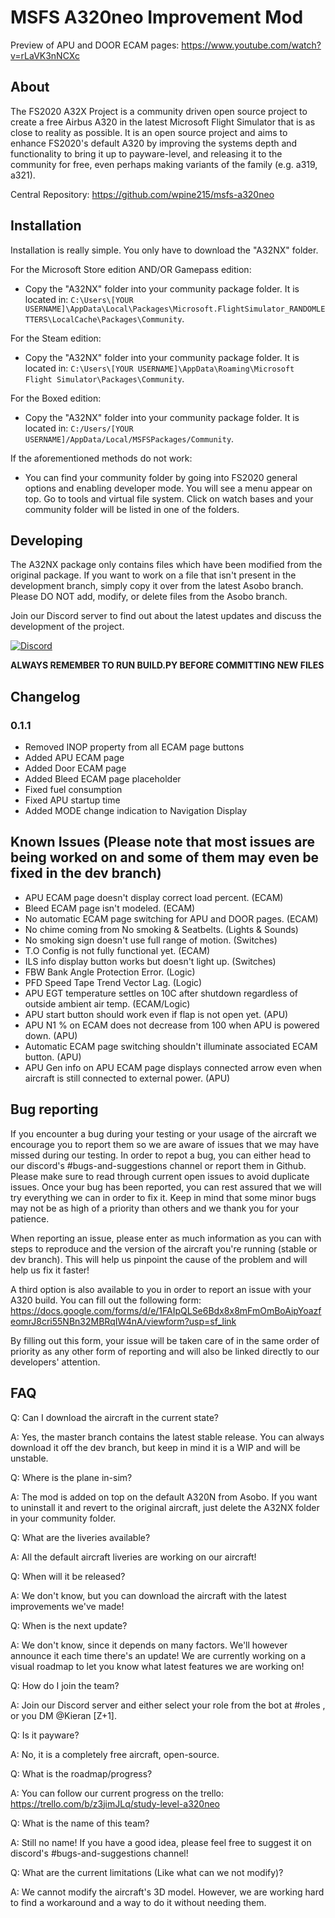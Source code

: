 # MSFS A320neo Improvement Mod

Preview of APU and DOOR ECAM pages: https://www.youtube.com/watch?v=rLaVK3nNCXc

## About
The FS2020 A32X Project is a community driven open source project to create a free Airbus A320 in the latest Microsoft Flight Simulator that is as close to reality as possible. It is an open source project and aims to enhance FS2020's default A320 by improving the systems depth and functionality to bring it up to payware-level, and releasing it to the community for free, even perhaps making variants of the family (e.g. a319, a321).

Central Repository: https://github.com/wpine215/msfs-a320neo

## Installation
Installation is really simple. You only have to download the "A32NX" folder.

For the Microsoft Store edition AND/OR Gamepass edition:
* Copy the "A32NX" folder into your community package folder. It is located in:
`C:\Users\[YOUR USERNAME]\AppData\Local\Packages\Microsoft.FlightSimulator_RANDOMLETTERS\LocalCache\Packages\Community`.

For the Steam edition:
* Copy the "A32NX" folder into your community package folder. It is located in:
`C:\Users\[YOUR USERNAME]\AppData\Roaming\Microsoft Flight Simulator\Packages\Community`.

For the Boxed edition:
* Copy the "A32NX" folder into your community package folder. It is located in:
`C:/Users/[YOUR USERNAME]/AppData/Local/MSFSPackages/Community`.

If the aforementioned methods do not work:
* You can find your community folder by going into FS2020 general options and enabling developer mode. You will see a menu appear on top. Go to tools and virtual file system. Click on watch bases and your community folder will be listed in one of the folders. 

## Developing

The A32NX package only contains files which have been modified from the original package. If you want to work on a file that isn't present in the development branch, simply copy it over from the latest Asobo branch. Please DO NOT add, modify, or delete files from the Asobo branch.

Join our Discord server to find out about the latest updates and discuss the development of the project.

[![Discord](https://img.shields.io/discord/738864299392630914.svg?label=&logo=discord&logoColor=ffffff&color=7389D8&labelColor=6A7EC2)](https://discord.gg/UjzuHMU)


**ALWAYS REMEMBER TO RUN BUILD.PY BEFORE COMMITTING NEW FILES**

## Changelog

### 0.1.1

- Removed INOP property from all ECAM page buttons
- Added APU ECAM page
- Added Door ECAM page
- Added Bleed ECAM page placeholder
- Fixed fuel consumption
- Fixed APU startup time
- Added MODE change indication to Navigation Display

## Known Issues (Please note that most issues are being worked on and some of them may even be fixed in the dev branch)
- APU ECAM page doesn't display correct load percent. (ECAM)
- Bleed ECAM page isn't modeled. (ECAM)
- No automatic ECAM page switching for APU and DOOR pages. (ECAM)
- No chime coming from No smoking & Seatbelts. (Lights & Sounds)
- No smoking sign doesn't use full range of motion. (Switches)
- T.O Config is not fully functional yet. (ECAM)
- ILS info display button works but doesn't light up. (Switches)
- FBW Bank Angle Protection Error. (Logic)
- PFD Speed Tape Trend Vector Lag. (Logic)
- APU EGT temperature settles on 10C after shutdown regardless of outside ambient air temp. (ECAM/Logic)
- APU start button should work even if flap is not open yet. (APU)
- APU N1 % on ECAM does not decrease from 100 when APU is powered down. (APU)
- Automatic ECAM page switching shouldn't illuminate associated ECAM button. (APU)
- APU Gen info on APU ECAM page displays connected arrow even when aircraft is still connected to external power. (APU)

## Bug reporting

If you encounter a bug during your testing or your usage of the aircraft we encourage you to report them so we are aware of issues that we may have missed during our testing.
In order to repot a bug, you can either head to our discord's #bugs-and-suggestions channel or report them in Github. Please make sure to read through current open issues to avoid duplicate issues. Once your bug has been reported, you can rest assured that we will try everything we can in order to fix it. Keep in mind that some minor bugs may not be as high of a priority than others and we thank you for your patience. 

When reporting an issue, please enter as much information as you can with steps to reproduce and the version of the aircraft you're running (stable or dev branch). This will help us pinpoint the cause of the problem and will help us fix it faster!

A third option is also available to you in order to report an issue with your A320 build. You can fill out the following form: https://docs.google.com/forms/d/e/1FAIpQLSe6Bdx8x8mFmOmBoAipYoazfeomrJ8cri55NBn32MBRqIW4nA/viewform?usp=sf_link

By filling out this form, your issue will be taken care of in the same order of priority as any other form of reporting and will also be linked directly to our developers' attention.

## FAQ

Q: Can I download the aircraft in the current state?

A: Yes, the master branch contains the latest stable release. You can always download it off the dev branch, but keep in mind it is a WIP and will be unstable.

Q: Where is the plane in-sim?

A: The mod is added on top on the default A320N from Asobo. If you want to uninstall it and revert to the original aircraft, just delete the A32NX folder in your community folder.

Q: What are the liveries available?

A: All the default aircraft liveries are working on our aircraft!

Q: When will it be released?

A: We don't know, but you can download the aircraft with the latest improvements we've made! 

Q: When is the next update?

A: We don't know, since it depends on many factors. We'll however announce it each time there's an update! We are currently working on a visual roadmap to let you know what latest features we are working on!

Q: How do I join the team?

A: Join our Discord server and either select your role from the bot at #roles , or you DM @Kieran [Z+1].

Q: Is it payware?

A: No, it is a completely free aircraft, open-source.

Q: What is the roadmap/progress?

A: You can follow our current progress on the trello: https://trello.com/b/z3jimJLq/study-level-a320neo

Q: What is the name of this team?

A: Still no name! If you have a good idea, please feel free to suggest it on discord's #bugs-and-suggestions channel!

Q: What are the current limitations (Like what can we not modify)?

A: We cannot modify the aircraft's 3D model. However, we are working hard to find a workaround and a way to do it without needing them.
